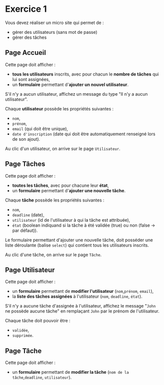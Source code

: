 # Exercice 1

Vous devez réaliser un micro site qui permet de :
- gérer des utilisateurs (sans mot de passe)
- gérer des tâches

## Page Accueil
Cette page doit afficher :
- __tous les utilisateurs__ inscrits, avec pour chacun le __nombre de tâches__ qui lui sont assignées,
- un __formulaire__ permettant d'__ajouter un nouvel utilisateur__.

S'il n'y a aucun utilisateur, affichez un message du type "Il n'y a aucun utilisateur".

Chaque __utilisateur__ possède les propriétés suivantes :
- `nom`,
- `prénom`,
- `email` (qui doit être unique),
- `date d'inscription` (date qui doit être automatiquement renseigné lors de son ajout).

Au clic d'un utilisateur, on arrive sur le page `Utilisateur`.

## Page Tâches
Cette page doit afficher :
- __toutes les tâches__, avec pour chacune leur __état__,
- un __formulaire__ permettant d'__ajouter une nouvelle tâche__.

Chaque __tâche__ possède les propriétés suivantes :
- `nom`,
- `deadline` (date),
- `utilisateur` (id de l'utilisateur à qui la tâche est attribuée),
- `état` (boolean indiquand si la tâche à été validée (true) ou non (false -> par défaut)).

Le formulaire permettant d'ajouter une nouvelle tâche, doit posséder une liste déroulante (balise `select`) qui contient tous les utilisateurs inscrits.

Au clic d'une tâche, on arrive sur le page `Tâche`.

## Page Utilisateur
Cette page doit afficher :
- un __formulaire__ permettant de __modifier l'utilisateur__ (`nom`,`prénom`, `email`),
- la __liste des tâches assignées__ à l'utilisateur (`nom`, `deadline`, `état`).

S'il n'y a aucune tâche d'assignée à l'utilisateur, affichez le message "`John` ne possède aucune tâche" en remplaçant `John` par le prénom de l'utilisateur.

Chaque tâche doit pouvoir être :
- `validée`,
- `supprimée`.

## Page Tâche
Cette page doit afficher :
- un __formulaire__ permettant de __modifier la tâche__ (`nom de la tâche`,`deadline`, `utilisateur`).
